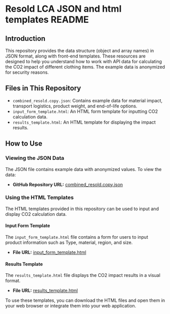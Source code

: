 # Resold LCA JSON and html templates README

## Introduction

This repository provides the data structure (object and array names) in JSON format, along with front-end templates. These resources are designed to help you understand how to work with API data for calculating the CO2 impact of different clothing items. The example data is anonymized for security reasons.

## Files in This Repository

- `combined_resold.copy.json`: Contains example data for material impact, transport logistics, product weight, and end-of-life options.
- `input_form_template.html`: An HTML form template for inputting CO2 calculation data.
- `results_template.html`: An HTML template for displaying the impact results.

## How to Use

### Viewing the JSON Data

The JSON file contains example data with anonymized values. To view the data:

- **GitHub Repository URL:** [combined_resold.copy.json](./combined_resold.copy.json)

### Using the HTML Templates

The HTML templates provided in this repository can be used to input and display CO2 calculation data.

#### Input Form Template

The `input_form_template.html` file contains a form for users to input product information such as Type, material, region, and size.

- **File URL:** [input_form_template.html](./input_form_template.html)

#### Results Template

The `results_template.html` file displays the CO2 impact results in a visual format.

- **File URL:** [results_template.html](./results_template.html)

To use these templates, you can download the HTML files and open them in your web browser or integrate them into your web application.
